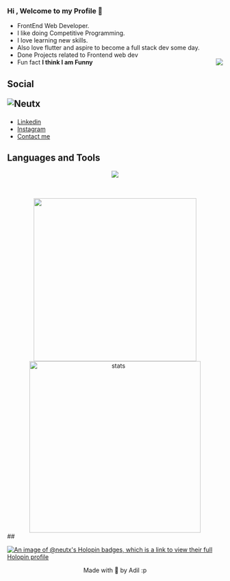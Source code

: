 ### Hi , Welcome to my Profile 👋

- FrontEnd Web Developer.
- I like doing Competitive Programming.
- I love learning new skills.
- Also love flutter and aspire to become a full stack dev some day.
- Done Projects related to Frontend web dev
- Fun fact **I think I am Funny**
<img src = "https://questfox.files.wordpress.com/2020/07/taphere.gif?w=200"  align = "right"> </img>

## Social <p> <img src="https://komarev.com/ghpvc/?username=Neutx&label=Profile%20views&color=0e75b6&style=flat" alt="Neutx" /> </p>
- [Linkedin](https://www.linkedin.com/in/adilparwez28/)
- [Instagram](https://www.instagram.com/adil_parwez_28/)
- [Contact me](mailto:dlprwz@gmail.com?subject=Hey%20Adil&body=Hi%20there)


## Languages and Tools



<p align="center">
<img  src="https://skillicons.dev/icons?i=html,css,js,flutter,dart,github,vscode,androidstudio,python,cpp,react,firebase,mongodb,googlecloud" >
</p>



</br>

</br>
<div align='center' width="6rem">
    <img   width="380px" src="https://github-readme-stats.vercel.app/api?username=Neutx&theme=jolly&show_icons=true"/>
    <img  width="400px" src="https://github-readme-streak-stats.herokuapp.com?user=Neutx&theme=jolly&border_radius=5" alt= "stats"/>
</div>
<!-- 
![Github Stats]![Adil's GitHub stats](https://github-readme-stats.vercel.app/api?username=anuraghazra&show_icons=true&theme=dark) -->
<!-- <hr>
<img  src="http://github-readme-streak-stats.herokuapp.com/?user=Neutx&theme=dark" />
 -->
##

 [![An image of @neutx's Holopin badges, which is a link to view their full Holopin profile](https://holopin.me/neutx)](https://holopin.io/@neutx)


 
 <p align = "center" > Made with 🤍 by Adil :p </p>
<!-- <img width=100% title="#ADIL PARWEZ" alt="#ADIL PARWEZ" src="https://capsule-render.vercel.app/api?type=waving&color=gradient&customColorList=6,11,20&height=150&section=footer&text=ADIL_PARWEZ&fontSize=20&fontColor=fff&animation=twinkling&fontAlignY=72"/> -->
 
